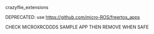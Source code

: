 crazyflie_extensions

DEPRECATED: use https://github.com/micro-ROS/freertos_apps

CHECK MICROXRCDDDS SAMPLE APP
THEN REMOVE WHEN SAFE
